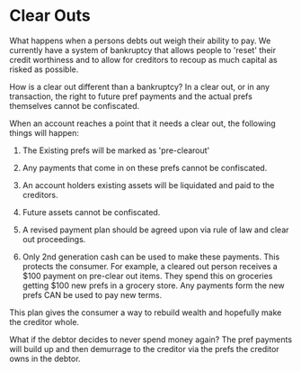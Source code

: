 # Clear Outs



What happens when a persons debts out weigh their ability to pay. We currently have a system of bankruptcy that allows people to 'reset' their credit worthiness and to allow for creditors to recoup as much capital as risked as possible.



How is a clear out different than a bankruptcy? In a clear out, or in any transaction, the right to future pref payments and the actual prefs themselves cannot be confiscated.



When an account reaches a point that it needs a clear out, the following things will happen:



1. The Existing prefs will be marked as 'pre-clearout'

2. Any payments that come in on these prefs cannot be confiscated.

3. An account holders existing assets will be liquidated and paid to the creditors.

4. Future assets cannot be confiscated.

5. A revised payment plan should be agreed upon via rule of law and clear out proceedings.

6. Only 2nd generation cash can be used to make these payments. This protects the consumer. For example, a cleared out person receives a $100 payment on pre-clear out items. They spend this on groceries getting $100 new prefs in a grocery store. Any payments form the new prefs CAN be used to pay new terms.


This plan gives the consumer a way to rebuild wealth and hopefully make the creditor whole.


What if the debtor decides to never spend money again? The pref payments will build up and then demurrage to the creditor via the prefs the creditor owns in the debtor.
